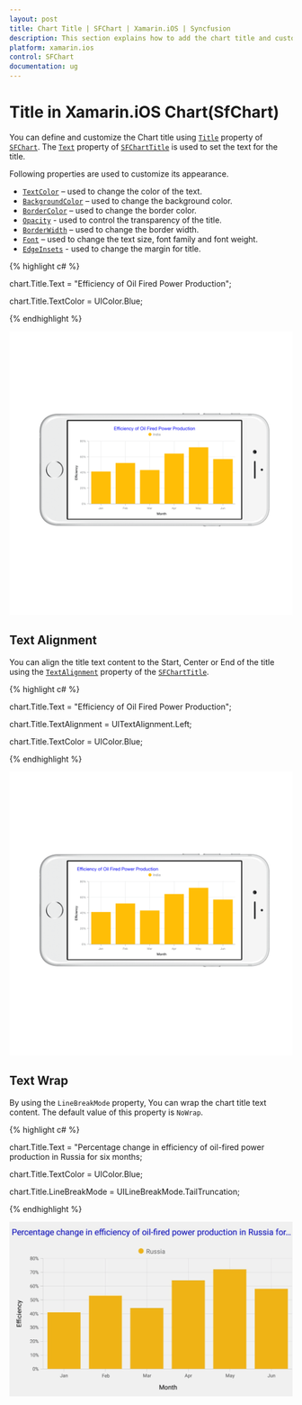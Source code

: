 ```yaml
---
layout: post
title: Chart Title | SFChart | Xamarin.iOS | Syncfusion
description: This section explains how to add the chart title and customize the appearance of the chart title in Xamarin.iOS Chart
platform: xamarin.ios
control: SFChart
documentation: ug
---
```


# Title in Xamarin.iOS Chart(SfChart)

You can define and customize the Chart title using [`Title`](https://help.syncfusion.com/cr/xamarin-ios/Syncfusion.SfChart.iOS.ChartBase.html#Syncfusion_SfChart_iOS_ChartBase_Title) property of [`SFChart`](https://help.syncfusion.com/cr/xamarin-ios/Syncfusion.SfChart.iOS.SFChart.html). The [`Text`](https://help.syncfusion.com/cr/xamarin-ios/Syncfusion.SfChart.iOS.SFChartTitle.html#Syncfusion_SfChart_iOS_SFChartTitle_Text) property of [`SFChartTitle`](https://help.syncfusion.com/cr/xamarin-ios/Syncfusion.SfChart.iOS.SFChartTitle.html) is used to set the text for the title. 

Following properties are used to customize its appearance.

* [`TextColor`](https://help.syncfusion.com/cr/xamarin-ios/Syncfusion.SfChart.iOS.SFChartTitle.html#Syncfusion_SfChart_iOS_SFChartTitle_TextColor) – used to change the color of the text.
* [`BackgroundColor`](https://help.syncfusion.com/cr/xamarin-ios/Syncfusion.SfChart.iOS.SFChartTitle.html#Syncfusion_SfChart_iOS_SFChartTitle_BackgroundColor) – used to change the background color.
* [`BorderColor`](https://help.syncfusion.com/cr/xamarin-ios/Syncfusion.SfChart.iOS.SFChartTitle.html#Syncfusion_SfChart_iOS_SFChartTitle_BorderColor) – used to change the border color.
* [`Opacity`](https://help.syncfusion.com/cr/xamarin-ios/Syncfusion.SfChart.iOS.SFChartTitle.html#Syncfusion_SfChart_iOS_SFChartTitle_Opacity) - used to control the transparency of the title.
* [`BorderWidth`](https://help.syncfusion.com/cr/xamarin-ios/Syncfusion.SfChart.iOS.SFChartTitle.html#Syncfusion_SfChart_iOS_SFChartTitle_BorderWidth) – used to change the border width.
* [`Font`](https://help.syncfusion.com/cr/xamarin-ios/Syncfusion.SfChart.iOS.SFChartTitle.html#Syncfusion_SfChart_iOS_SFChartTitle_Font) – used to change the text size, font family and font weight.
* [`EdgeInsets`](https://help.syncfusion.com/cr/xamarin-ios/Syncfusion.SfChart.iOS.SFChartTitle.html#Syncfusion_SfChart_iOS_SFChartTitle_EdgeInsets) - used to change the margin for title.

{% highlight c# %}

chart.Title.Text        = "Efficiency of Oil Fired Power Production";

chart.Title.TextColor   = UIColor.Blue; 

{% endhighlight %}


![Title for Xamarin.iOS Chart](charttitle_images/charttitle_img1.png)


## Text Alignment

You can align the title text content to the Start, Center or End of the title using the [`TextAlignment`](https://help.syncfusion.com/cr/xamarin-ios/Syncfusion.SfChart.iOS.SFChartTitle.html#Syncfusion_SfChart_iOS_SFChartTitle_TextAlignment) property of the [`SFChartTitle`](https://help.syncfusion.com/cr/xamarin-ios/Syncfusion.SfChart.iOS.SFChartTitle.html).

{% highlight c# %}

chart.Title.Text            = "Efficiency of Oil Fired Power Production";

chart.Title.TextAlignment   = UITextAlignment.Left; 

chart.Title.TextColor       = UIColor.Blue; 

{% endhighlight %}


![Text alignment support for title in Xamarin.iOS Chart](charttitle_images/charttitle_img2.png)

## Text Wrap

By using the `LineBreakMode` property, You can wrap the chart title text content. The default value of this property is `NoWrap`.

{% highlight c# %}

chart.Title.Text = "Percentage change in efficiency of oil-fired power production in Russia for six months;

chart.Title.TextColor = UIColor.Blue; 

chart.Title.LineBreakMode = UILineBreakMode.TailTruncation;

{% endhighlight %}

![Text alignment support for title in Xamarin.iOS Chart](charttitle_images/charttitle_img3.png)